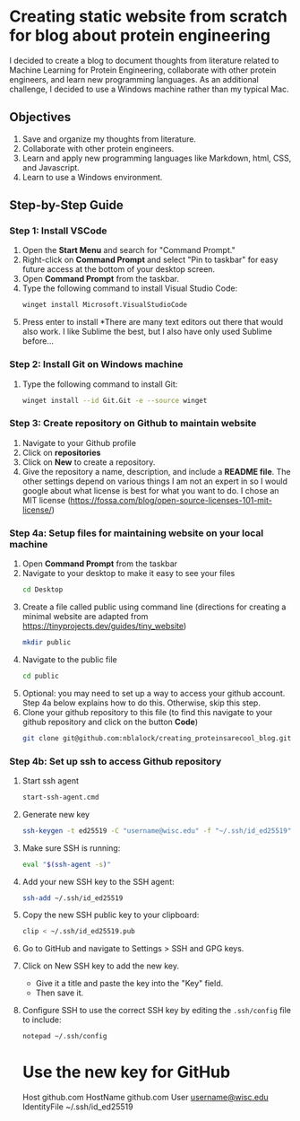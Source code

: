 # Creating static website from scratch for blog about protein engineering

I decided to create a blog to document thoughts from literature related to Machine Learning for Protein Engineering, collaborate with other protein engineers, and learn new programming languages. As an additional challenge, I decided to use a Windows machine rather than my typical Mac.

## Objectives
1. Save and organize my thoughts from literature.
2. Collaborate with other protein engineers.
3. Learn and apply new programming languages like Markdown, html, CSS, and Javascript.
4. Learn to use a Windows environment.

## Step-by-Step Guide

### Step 1: Install VSCode
1. Open the **Start Menu** and search for "Command Prompt."
2. Right-click on **Command Prompt** and select "Pin to taskbar" for easy future access at the bottom of your desktop screen.
3. Open **Command Prompt** from the taskbar.
4. Type the following command to install Visual Studio Code:
   ```bash
   winget install Microsoft.VisualStudioCode
   ```
6. Press enter to install
*There are many text editors out there that would also work. I like Sublime the best, but I also have only used Sublime before...

### Step 2: Install Git on Windows machine
1. Type the following command to install Git:
   ```bash
   winget install --id Git.Git -e --source winget
   ```

### Step 3: Create repository on Github to maintain website
1. Navigate to your Github profile
2. Click on **repositories**
3. Click on **New** to create a repository.
4. Give the repository a name, description, and include a **README file**. The other settings depend on various things I am not an expert in so I would google about what license is best for what you want to do. I chose an MIT license (https://fossa.com/blog/open-source-licenses-101-mit-license/)

### Step 4a: Setup files for maintaining website on your local machine
1. Open **Command Prompt** from the taskbar
2. Navigate to your desktop to make it easy to see your files
   ```bash
   cd Desktop
   ```
3. Create a file called public using command line (directions for creating a minimal website are adapted from https://tinyprojects.dev/guides/tiny_website)
   ```bash
   mkdir public
   ```
4. Navigate to the public file
    ```bash
   cd public
   ```
5. Optional: you may need to set up a way to access your github account. Step 4a below explains how to do this. Otherwise, skip this step.
6. Clone your github repository to this file (to find this navigate to your github repository and click on the button **Code**)
   ```bash
   git clone git@github.com:nblalock/creating_proteinsarecool_blog.git

### Step 4b: Set up ssh to access Github repository
1. Start ssh agent
   ```bash
   start-ssh-agent.cmd
   ```
3. Generate new key
    ```bash
    ssh-keygen -t ed25519 -C "username@wisc.edu" -f "~/.ssh/id_ed25519"
    ```
  
4. Make sure SSH is running: 
    ```bash
    eval "$(ssh-agent -s)"
    ```

5. Add your new SSH key to the SSH agent: 
    ```bash
    ssh-add ~/.ssh/id_ed25519
    ```

6. Copy the new SSH public key to your clipboard: 
    ```bash
    clip < ~/.ssh/id_ed25519.pub
    ```

7. Go to GitHub and navigate to Settings > SSH and GPG keys.

8. Click on New SSH key to add the new key. 
    - Give it a title and paste the key into the "Key" field. 
    - Then save it.

9. Configure SSH to use the correct SSH key by editing the `.ssh/config` file to include:
     ```bash
    notepad ~/.ssh/config
    ```
   
    # Use the new key for GitHub
    Host github.com
    HostName github.com
    User username@wisc.edu
    IdentityFile ~/.ssh/id_ed25519
    ```


